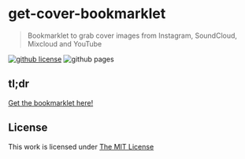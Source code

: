 # get-cover-bookmarklet

> Bookmarklet to grab cover images from Instagram, SoundCloud, Mixcloud and YouTube

[![github license](https://badgen.net/github/license/micromatch/micromatch)](ttps://opensource.org/licenses/MIT)
![github pages](https://github.com/idleberg/-get-cover-bookmarklet/workflows/github%20pages/badge.svg)

## tl;dr

[Get the bookmarklet here!](https://idleberg.github.io/-get-cover-bookmarklet/)

## License

This work is licensed under [The MIT License](https://opensource.org/licenses/MIT)

